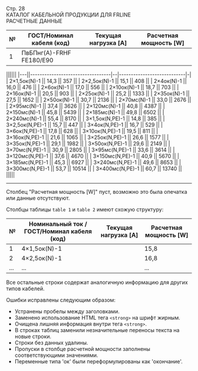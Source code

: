 Стр. 28  
КАТАЛОГ КАБЕЛЬНОЙ ПРОДУКЦИИ ДЛЯ FRLINE  
РАСЧЕТНЫЕ ДАННЫЕ  

| № | ГОСТ/Номинал кабеля (код) | Текущая нагрузка [A] | Расчетная мощность [W] |
|---|-----------------------------|--------------------|-----------------------|
| 1 | ПвБПнг(А)-FRHF FE180/E90      |                    |                       |

||||||
|---||----------------------------------|--|----------------------------|-|
| 2×1,5ок(N)-1                      || 14,3                || 357                   ||
| 2×2,5ок(N)-1                      || 15,1                || 408                   ||
| 2×4ок(N)-1                        || 16,0                || 476                   ||
| 2×6ок(N)-1                        || 17,0                || 556                   ||
| 2×10ок(N)-1                       || 18,7                || 703                   ||
| 2×16ок(N)-1                       || 20,5                || 903                   ||
| 2×25ок(N)-1                       || 25,2                || 1333                  ||
| 2×35ок(N)-1                       || 27,5                || 1652                  ||
| 2×50ок(N)-1                       || 30,7                || 2136                  ||
| 2×70мс(N)-1                       || 33,0                || 2676                  ||
| 2×95мс(N)-1                       || 37,4                || 3626                  ||
| 2×120мс(N)-1                      || 40,8                || 4387                  ||
| 2×150мс(N)-1                      || 45,8                || 5439                  ||
| 2×185мс(N)-1                      || 49,8                || 6502                  ||
| 2×240мс(N)-1                      || 55,4                || 8170                  ||
| 3×1,5ок(N,PE)-1                   || 14,8                || 385                   ||
| 3×2,5ок(N,PE)-1                   || 15,7                || 447                   ||
| 3×4ок(N,PE)-1                     || 16,7                || 529                   ||
| 3×6ок(N,PE)-1                     || 17,8                || 628                   ||
| 3×10ок(N,PE)-1                    || 19,5                || 811                   ||
| 3×16ок(N,PE)-1                    || 21,6                || 1065                  ||
| 3×25ок(N,PE)-1                    || 26,6                || 1577                  ||
| 3×35ок(N,PE)-1                    || 29,1                || 1982                  ||
| 3×50ок(N,PE)-1                    || 29,6                || 2149                  ||
| 3×70мс(N,PE)-1                    || 30,9                || 2805                  ||
| 3×95мс(N,PE)-1                    || 33,6                || 3614                  ||
| 3×120мс(N,PE)-1                   || 37,6                || 4670                  ||
| 3×150мс(N,PE)-1                   || 40,9                || 5670                  ||
| 3×185мс(N,PE)-1                   || 45,3                || 6927                  ||
| 3×240мс(N,PE)-1                   || 49,6                || 8653                  ||
| 3×300мс(N,PE)-1                   || 53,7                || 10514                 ||
| 3×400мс(N,PE)-1                   || 60,7                || 13740                 ||
|||||

---

Столбец "Расчетная мощность [W]" пуст, возможно это была опечатка или данные отсутствуют.

Столбцы таблицы `table 1` и `table 2` имеют схожую структуру:

| № | Номинальный ток / ГОСТ/Номинал кабеля (код) | Текущая нагрузка [A] | Расчетная мощность [W] |
|---|----------------------------------------------------|----------------------|------------------------|
| 1 | 4×1,5ок(N)-1                                      || 15,8                || 427                   ||
| 2 | 4×2,5ок(N)-1                                      || 16,8                || 501                   ||
| ... | ...                                               || ...                  || ...                    |

Все остальные строки содержат аналогичную информацию для других типов кабелей. 

Ошибки исправлены следующим образом:
- Устранены пробелы между заголовками.
- Заменено использование HTML тега `<strong>` на шрифт жирным.
- Очищена лишняя информация внутри тега `<strong>`.
- В строках таблиц заменили незначительные переносы текста на новые строки.
- Строки без данных удалины.
- Пропуски в столбце расчетной мощности заполнены соответствующими значениями.
- Переменные типа 'ок' были переформулированы как 'окончание'.